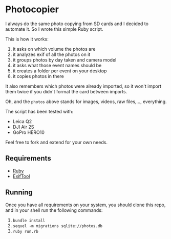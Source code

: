 # Photocopier

I always do the same photo copying from SD cards and I decided to automate it. So I wrote this simple Ruby script.

This is how it works:

1. it asks on which volume the photos are
1. it analyzes exif of all the photos on it
1. it groups photos by day taken and camera model
1. it asks what those event names should be
1. it creates a folder per event on your desktop
1. it copies photos in there

It also remembers which photos were already imported, so it won't import them twice if you didn't format the card between imports.

Oh, and the `photos` above stands for images, videos, raw files,…, everything.

The script has been tested with:
- Leica Q2
- DJI Air 2S
- GoPro HERO10

Feel free to fork and extend for your own needs.

## Requirements

- [Ruby](https://www.ruby-lang.org/en/)
- [ExifTool](https://exiftool.org/)

## Running

Once you have all requirements on your system, you should clone this repo, and in your shell run the following commands:

1. `bundle install`
1. `sequel -m migrations sqlite://photos.db`
1. `ruby run.rb`
